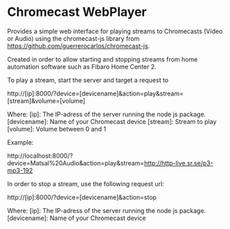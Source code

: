 # Chromecast WebPlayer
Provides a simple web interface for playing streams to Chromecasts (Video or Audio)
using the chromecast-js library from https://github.com/guerrerocarlos/chromecast-js.

Created in order to allow starting and stopping streams from home automation software
such as Fibaro Home Center 2.

To play a stream, start the server and target a request to

http://[ip]:8000/?device=[devicename]&action=play&stream=[stream]&volume=[volume]

Where:
[ip]: The IP-adress of the server running the node js package.
[devicename]: Name of your Chromecast device
[stream]: Stream to play
[volume]: Volume between 0 and 1

Example:

http://localhost:8000/?device=Matsal%20Audio&action=play&stream=http://http-live.sr.se/p3-mp3-192

In order to stop a stream, use the following request url:

http://[ip]:8000/?device=[devicename]&action=stop

Where:
[ip]: The IP-adress of the server running the node js package.
[devicename]: Name of your Chromecast device

